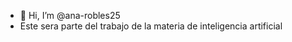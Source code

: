- 👋 Hi, I’m @ana-robles25
- Este sera parte del trabajo de la materia de inteligencia artificial

<!---
ana-robles25/ana-robles25 is a ✨ special ✨ repository because its `README.md` (this file) appears on your GitHub profile.
You can click the Preview link to take a look at your changes.
--->
